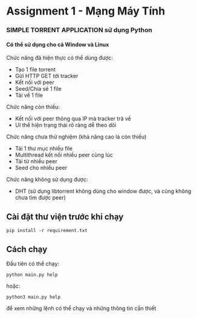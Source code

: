 # Assignment 1 - Mạng Máy Tính

### SIMPLE TORRENT APPLICATION sử dụng Python

#### Có thể sử dụng cho cả Window và Linux

Chức năng đã hiện thực có thể dùng được:

- Tạo 1 file torrent
- Gửi HTTP GET tới tracker
- Kết nối với peer
- Seed/Chia sẻ 1 file
- Tải về 1 file

Chức năng còn thiếu:

- Kết nối với peer thông qua IP mà tracker trả về
- UI thể hiện trạng thái rõ ràng dễ theo dõi

Chức năng chưa thử nghiệm (khả năng cao là còn thiếu)

- Tải 1 thư mục nhiều file
- Multithread kết nối nhiều peer cùng lúc
- Tải từ nhiều peer
- Seed cho nhiều peer

Chức năng không sử dụng được:

- DHT (sử dụng libtorrent không dùng cho window được, và cũng không chưa tìm được peer)

## Cài đặt thư viện trước khi chạy

`pip install -r requirement.txt`

## Cách chạy

Đầu tiên có thể chạy:

`python main.py help`

hoặc:

`python3 main.py help`

để xem những lệnh có thể chạy và những thông tin cần thiết
